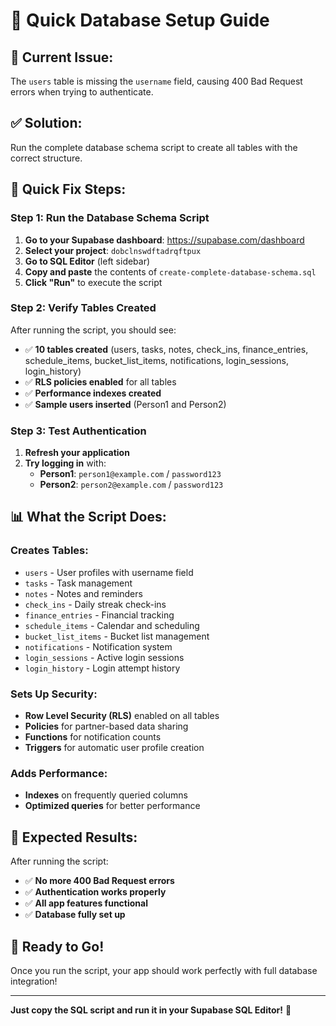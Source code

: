 # 🚀 Quick Database Setup Guide

## 🚨 **Current Issue:**
The `users` table is missing the `username` field, causing 400 Bad Request errors when trying to authenticate.

## ✅ **Solution:**
Run the complete database schema script to create all tables with the correct structure.

## 🎯 **Quick Fix Steps:**

### **Step 1: Run the Database Schema Script**
1. **Go to your Supabase dashboard**: https://supabase.com/dashboard
2. **Select your project**: `dobclnswdftadrqftpux`
3. **Go to SQL Editor** (left sidebar)
4. **Copy and paste** the contents of `create-complete-database-schema.sql`
5. **Click "Run"** to execute the script

### **Step 2: Verify Tables Created**
After running the script, you should see:
- ✅ **10 tables created** (users, tasks, notes, check_ins, finance_entries, schedule_items, bucket_list_items, notifications, login_sessions, login_history)
- ✅ **RLS policies enabled** for all tables
- ✅ **Performance indexes created**
- ✅ **Sample users inserted** (Person1 and Person2)

### **Step 3: Test Authentication**
1. **Refresh your application**
2. **Try logging in** with:
   - **Person1**: `person1@example.com` / `password123`
   - **Person2**: `person2@example.com` / `password123`

## 📊 **What the Script Does:**

### **Creates Tables:**
- `users` - User profiles with username field
- `tasks` - Task management
- `notes` - Notes and reminders
- `check_ins` - Daily streak check-ins
- `finance_entries` - Financial tracking
- `schedule_items` - Calendar and scheduling
- `bucket_list_items` - Bucket list management
- `notifications` - Notification system
- `login_sessions` - Active login sessions
- `login_history` - Login attempt history

### **Sets Up Security:**
- **Row Level Security (RLS)** enabled on all tables
- **Policies** for partner-based data sharing
- **Functions** for notification counts
- **Triggers** for automatic user profile creation

### **Adds Performance:**
- **Indexes** on frequently queried columns
- **Optimized queries** for better performance

## 🎯 **Expected Results:**
After running the script:
- ✅ **No more 400 Bad Request errors**
- ✅ **Authentication works properly**
- ✅ **All app features functional**
- ✅ **Database fully set up**

## 🚀 **Ready to Go!**
Once you run the script, your app should work perfectly with full database integration!

---

**Just copy the SQL script and run it in your Supabase SQL Editor!** 🎉
